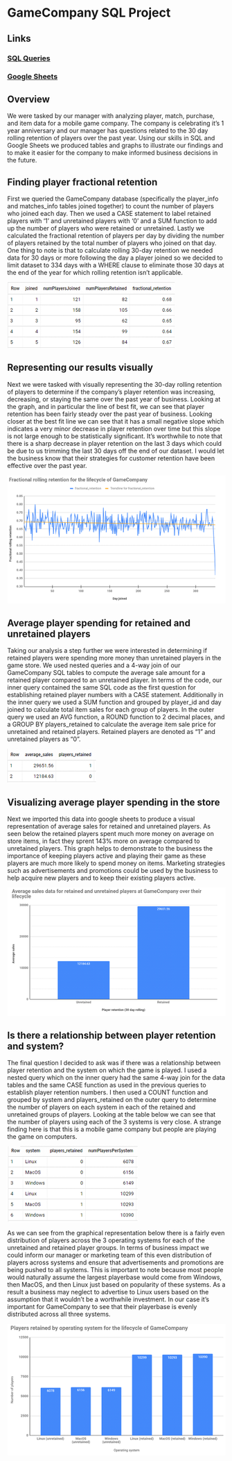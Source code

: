 # GameCompany SQL Project

## Links

### [SQL Queries](https://github.com/Zaltaer/Project1-SQL/blob/main/Queries.md)

### [Google Sheets](https://docs.google.com/spreadsheets/d/1V3VOes02FlgSR_r_cANmm-z0AIjU51WMUI3h6VdIJpw/edit?usp=sharing)


## Overview

We were tasked by our manager with analyzing player, match, purchase, and item data for a mobile game company. The company is celebrating it’s 1 year anniversary and our manager has questions related to the 30 day rolling retention of players over the past year. Using our skills in SQL and Google Sheets we produced tables and graphs to illustrate our findings and to make it easier for the company to make informed business decisions in the future.

## Finding player fractional retention

First we queried the GameCompany database (specifically the player_info and matches_info tables joined together) to count the number of players who joined each day. Then we used a CASE statement to label retained players with ‘1’ and unretained players with ‘0’ and a SUM function to add up the number of players who were retained or unretained. Lastly we calculated the fractional retention of players per day by dividing the number of players retained by the total number of players who joined on that day. One thing to note is that to calculate rolling 30-day retention we needed data for 30 days or more following the day a player joined so we decided to limit dataset to 334 days with a WHERE clause to eliminate those 30 days at the end of the year for which rolling retention isn’t applicable.

![SQL query results for Part 1](sql_pic_part1.png)
 
## Representing our results visually

Next we were tasked with visually representing the 30-day rolling retention of players to determine if the company’s player retention was increasing, decreasing, or staying the same over the past year of business. Looking at the graph, and in particular the line of best fit, we can see that player retention has been fairly steady over the past year of business. Looking closer at the best fit line we can see that it has a small negative slope which indicates a very minor decrease in player retention over time but this slope is not large enough to be statistically significant. It’s worthwhile to note that there is a sharp decrease in player retention on the last 3 days which could be due to us trimming the last 30 days off the end of our dataset. I would let the business know that their strategies for customer retention have been effective over the past year.

![Graph for Part 1](graph_pic_part1.png)


## Average player spending for retained and unretained players

Taking our analysis a step further we were interested in determining if retained players were spending more money than unretained players in the game store. We used nested queries and a 4-way join of our GameCompany SQL tables to compute the average sale amount for a retained player compared to an unretained player. In terms of the code, our inner query contained the same SQL code as the first question for establishing retained player numbers with a CASE statement. Additionally in the inner query we used a SUM function and grouped by player_id and day joined to calculate total item sales for each group of players. In the outer query we used an AVG function, a ROUND function to 2 decimal places, and a GROUP BY players_retained to calculate the average item sale price for unretained and retained players. Retained players are denoted as “1” and unretained players as “0”.

![SQL query results for Part 2-1](sql_pic_part2-1.png)
  
## Visualizing average player spending in the store

Next we imported this data into google sheets to produce a visual representation of average sales for retained and unretained players. As seen below the retained players spent much more money on average on store items, in fact they sprent 143% more on average compared to unretained players. This graph helps to demonstrate to the business the importance of keeping players active and playing their game as these players are much more likely to spend money on items. Marketing strategies such as advertisements and promotions could be used by the business to help acquire new players and to keep their existing players active.
 
![Graph for Part 2-1](graph_pic_part2-1.png)


## Is there a relationship between player retention and system?  

The final question I decided to ask was if there was a relationship between player retention and the system on which the game is played. I used a nested query which on the inner query had the same 4-way join for the data tables and the same CASE function as used in the previous queries to establish player retention numbers. I then used a COUNT function and grouped by system and players_retained on the outer query to determine the number of players on each system in each of the retained and unretained groups of players. Looking at the table below we can see that the number of players using each of the 3 systems is very close. A strange finding here is that this is a mobile game company but people are playing the game on computers.

![SQL query results for Part 2-2](sql_pic_part2-2.png) 
 
As we can see from the graphical representation below there is a fairly even distribution of players across the 3 operating systems for each of the unretained and retained player groups. In terms of business impact we could inform our manager or marketing team of this even distribution of players across systems and ensure that advertisements and promotions are being pushed to all systems. This is important to note because most people would naturally assume the largest playerbase would come from Windows, then MacOS, and then Linux just based on popularity of these systems. As a result a business may neglect to advertise to Linux users based on the assumption that it wouldn’t be a worthwhile investment. In our case it’s important for GameCompany to see that their playerbase is evenly distributed across all three systems.
 
![Graph for Part 2-2](graph_pic_part2-2.png)
 
